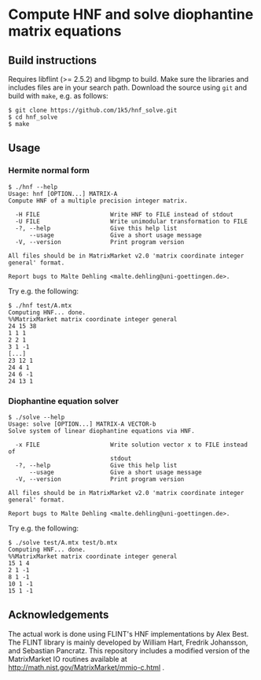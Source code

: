 # Compute HNF and solve diophantine matrix equations

## Build instructions
Requires libflint (>= 2.5.2) and libgmp to build.  Make sure the libraries and
includes files are in your search path.  Download the source using `git` and
build with `make`, e.g. as follows:

    $ git clone https://github.com/1k5/hnf_solve.git
    $ cd hnf_solve
    $ make


## Usage

### Hermite normal form
    $ ./hnf --help
    Usage: hnf [OPTION...] MATRIX-A
    Compute HNF of a multiple precision integer matrix.

      -H FILE                    Write HNF to FILE instead of stdout
      -U FILE                    Write unimodular transformation to FILE
      -?, --help                 Give this help list
          --usage                Give a short usage message
      -V, --version              Print program version

    All files should be in MatrixMarket v2.0 'matrix coordinate integer
    general' format.

    Report bugs to Malte Dehling <malte.dehling@uni-goettingen.de>.

Try e.g. the following:

    $ ./hnf test/A.mtx
    Computing HNF... done.
    %%MatrixMarket matrix coordinate integer general
    24 15 38
    1 1 1
    2 2 1
    3 1 -1
    [...]
    23 12 1
    24 4 1
    24 6 -1
    24 13 1

### Diophantine equation solver
    $ ./solve --help
    Usage: solve [OPTION...] MATRIX-A VECTOR-b
    Solve system of linear diophantine equations via HNF.

      -x FILE                    Write solution vector x to FILE instead of
                                 stdout
      -?, --help                 Give this help list
          --usage                Give a short usage message
      -V, --version              Print program version

    All files should be in MatrixMarket v2.0 'matrix coordinate integer
    general' format.

    Report bugs to Malte Dehling <malte.dehling@uni-goettingen.de>.

Try e.g. the following:

    $ ./solve test/A.mtx test/b.mtx
    Computing HNF... done.
    %%MatrixMarket matrix coordinate integer general
    15 1 4
    2 1 -1
    8 1 -1
    10 1 -1
    15 1 -1


## Acknowledgements
The actual work is done using FLINT's HNF implementations by Alex Best.  The
FLINT library is mainly developed by William Hart, Fredrik Johansson, and
Sebastian Pancratz.
This repository includes a modified version of the MatrixMarket IO routines
available at http://math.nist.gov/MatrixMarket/mmio-c.html .


[//]: # ( vim: set tw=78 ts=4 sw=4 et ai: )
